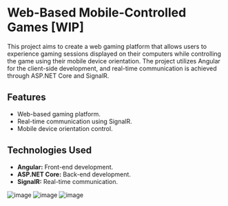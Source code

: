# Web-Based Mobile-Controlled Games [WIP]

This project aims to create a web gaming platform that allows users to experience gaming sessions displayed on their computers while controlling the game using their mobile device orientation. The project utilizes Angular for the client-side development, and real-time communication is achieved through ASP.NET Core and SignalR.

## Features

- Web-based gaming platform.
- Real-time communication using SignalR.
- Mobile device orientation control.

## Technologies Used

- **Angular:** Front-end development.
- **ASP.NET Core:** Back-end development.
- **SignalR:** Real-time communication.


![image](https://github.com/SagiHalevy/mobile-controller/assets/92096601/254866c5-a86b-407e-be64-59f777d28304)
![image](https://github.com/SagiHalevy/mobile-controller/assets/92096601/ca72c0c7-1b18-4093-b578-9d6916ed4625)
![image](https://github.com/SagiHalevy/mobile-controller/assets/92096601/bec89801-9dd4-468c-89e8-62f94155d901)
